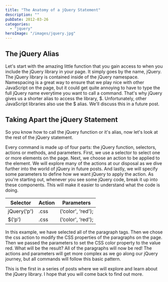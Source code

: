 ```yaml
---
title: "The Anatomy of a jQuery Statement"
description: ""
pubDate: 2012-03-26
categories: 
  - "jquery"
heroImage: "/images/jquery.jpg"
---
```


## The jQuery Alias

Let's start with the amazing little function that you gain access to when you include the jQuery library in your page. It simply goes by the name, jQuery. The jQuery library is contained inside of the jQuery namespace. Namespacing is a great way to ensure that we play nice with other JavaScript on the page, but it could get quite annoying to have to type the full jQuery name everytime you want to call a command. That's why jQuery gives us a shorter alias to access the library, $. Unfortunately, other JavaScript libraries also use the $ alias. We'll discuss this in a future post.

## Taking Apart the jQuery Statement

So you know how to call the jQuery function or it's alias, now let's look at the rest of the jQuery statement.

Every command is made up of four parts: the jQuery function, selectors, actions or methods, and parameters. First, we use a selector to select one or more elements on the page. Next, we choose an action to be applied to the element. We will explore many of the actions at our disposal as we dive further into the world of jQuery in future posts. And lastly, we will specify some parameters to define how we want jQuery to apply the action. As you're starting out, whenever you see some jQuery code, break it up into these components. This will make it easier to understand what the code is doing.

|   **Selector**   |   **Action**   |   **Parameters**   |
| --- | --- | --- |
|   jQuery(‘p')   |   .css   |   (‘color', ‘red');   |
|   $(‘p')   |   .css   |   (‘color', ‘red');   |

In this example, we have selected all of the paragraph tags. Then we chose the css action to modify the CSS properties of the paragraphs on the page. Then we passed the parameters to set the CSS color property to the value red. What will be the result? All of the paragraphs will now be red! The actions and parameters will get more complex as we go along our jQuery journey, but all commands will follow this basic pattern.

This is the first in a series of posts where we will explore and learn about the jQuery library. I hope that you will come back to find out more.
